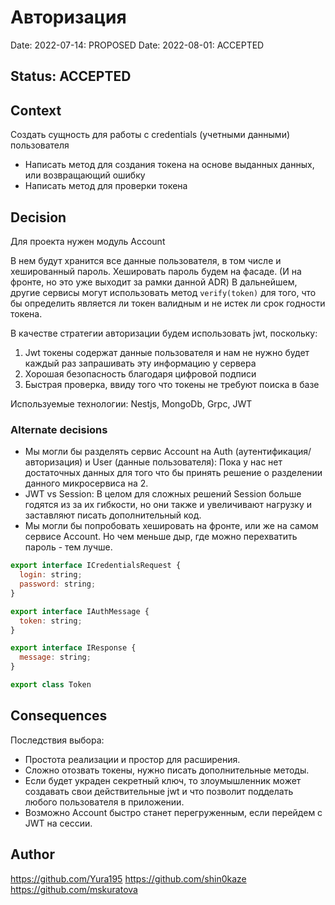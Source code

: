 # Авторизация

Date: 2022-07-14: PROPOSED
Date: 2022-08-01: ACCEPTED

## Status: ACCEPTED

## Context

Создать сущность для работы с credentials (учетными данными) пользователя
- Написать метод для создания токена на основе выданных данных, или возвращающий ошибку
- Написать метод для проверки токена


## Decision

Для проекта нужен модуль Account

В нем будут хранится все данные пользователя, в том числе и хешированный пароль. Хешировать пароль будем на фасаде. (И на фронте, но это уже выходит за рамки данной ADR)
В дальнейшем, другие сервисы могут использовать метод `verify(token)` для того, что бы определить является ли токен валидным и не истек ли срок годности токена.

В качестве стратегии авторизации будем использовать jwt, поскольку:
1. Jwt токены содержат данные пользователя и нам не нужно будет каждый раз запрашивать эту информацию у сервера
2. Хорошая безопасность благодаря цифровой подписи
3. Быстрая проверка, ввиду того что токены не требуют поиска в базе

Используемые технологии: Nestjs, MongoDb, Grpc, JWT

### Alternate decisions

- Мы могли бы разделять сервис Account на Auth (аутентификация/авторизация) и User (данные пользователя):
    Пока у нас нет достаточных данных для того что бы принять решение о разделении данного микросервиса на 2.
- JWT vs Session:
    В целом для сложных решений Session больше годятся из за их гибкости, но они также и увеличивают нагрузку и заставляют писать дополнительный код.
- Мы могли бы попробовать хешировать на фронте, или же на самом сервисе Account. Но чем меньше дыр, где можно перехватить пароль - тем лучше.

```js
export interface ICredentialsRequest {
  login: string;
  password: string;
}

export interface IAuthMessage {
  token: string;
}

export interface IResponse {
  message: string;
}

export class Token
```

## Consequences

Последствия выбора:
- Простота реализации и простор для расширения.
- Сложно отозвать токены, нужно писать дополнительные методы.
- Если будет украден секретный ключ, то злоумышленник может создавать свои действительные jwt и что позволит
подделать любого пользователя в приложении.
- Возможно Account быстро станет перегруженным, если перейдем с JWT на сессии.

## Author
https://github.com/Yura195
https://github.com/shin0kaze
https://github.com/mskuratova